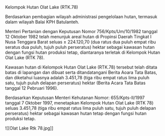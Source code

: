 Kelompok Hutan Olat Lake (RTK.78)

Berdasarkan pembagian wilayah administrasi pengelolaan hutan, termasuk dalam wilayah Balai KPH Batulanteh.

Menteri Pertanian dengan Keputusan Nomor 756/Kpts/Um/10/1982 tanggal 12 Oktober 1982 telah menunjuk areal hutan di Propinsi Daerah Tingkat I Nusa Tenggara Barat seluas ± 224.120,70 (dua ratus dua puluh empat ribu seratus dua puluh, tujuh puluh perseratus) hektar sebagai kawasan hutan dengan fungsi hutan produksi tetap, diantaranya terletak di Kelompok Hutan Olat Lake (RTK 78).

Kawasan hutan di Kelompok Hutan Olat Lake (RTK.78) tersebut telah ditata batas di lapangan dan dibuat serta ditandatangani Berita Aoara Tata Batas, dan diketahui luasnya adalah 3.451,78 (tiga ribu empat ratus lima puluh satu, tujuh puluh delapan perseratus) hektar (Berita Acara Tata Batas tanggal 12 Pebruari 1996).

Berdasarkan Keputusan Menteri Kehutanan Nomor: 655/Kpts-II/1997 tanggal 7 Oktober 1997, menetapkan Kelompok Hutan Olat Lake (RTK 78) seluas 3.451,78 (tiga ribu empat ratus lima puluh satu, tujuh puluh delapan perseratus) hektar sebagai kawasan hutan tetap dengan fungsi hutan produksi tetap.

![[Olat Lake Rtk 78.jpg]]